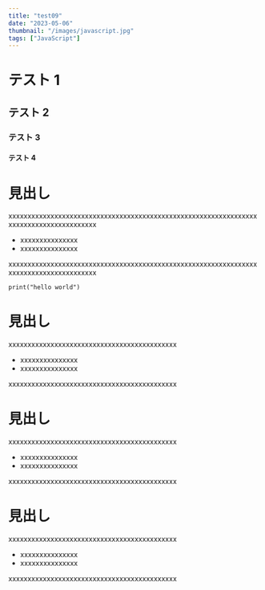 ```yaml
---
title: "test09"
date: "2023-05-06"
thumbnail: "/images/javascript.jpg"
tags: ["JavaScript"]
---
```


# テスト 1

## テスト 2

### テスト 3

#### テスト 4

# 見出し

xxxxxxxxxxxxxxxxxxxxxxxxxxxxxxxxxxxxxxxxxxxxxxxxxxxxxxxxxxxxxxxxxxxxxxxxxxxxxxxxxxxxxxxx

- xxxxxxxxxxxxxxx
- xxxxxxxxxxxxxxx

xxxxxxxxxxxxxxxxxxxxxxxxxxxxxxxxxxxxxxxxxxxxxxxxxxxxxxxxxxxxxxxxxxxxxxxxxxxxxxxxxxxxxxxx

```
print("hello world")
```

# 見出し

xxxxxxxxxxxxxxxxxxxxxxxxxxxxxxxxxxxxxxxxxxxx

- xxxxxxxxxxxxxxx
- xxxxxxxxxxxxxxx

xxxxxxxxxxxxxxxxxxxxxxxxxxxxxxxxxxxxxxxxxxxx

# 見出し

xxxxxxxxxxxxxxxxxxxxxxxxxxxxxxxxxxxxxxxxxxxx

- xxxxxxxxxxxxxxx
- xxxxxxxxxxxxxxx

xxxxxxxxxxxxxxxxxxxxxxxxxxxxxxxxxxxxxxxxxxxx

# 見出し

xxxxxxxxxxxxxxxxxxxxxxxxxxxxxxxxxxxxxxxxxxxx

- xxxxxxxxxxxxxxx
- xxxxxxxxxxxxxxx

xxxxxxxxxxxxxxxxxxxxxxxxxxxxxxxxxxxxxxxxxxxx
